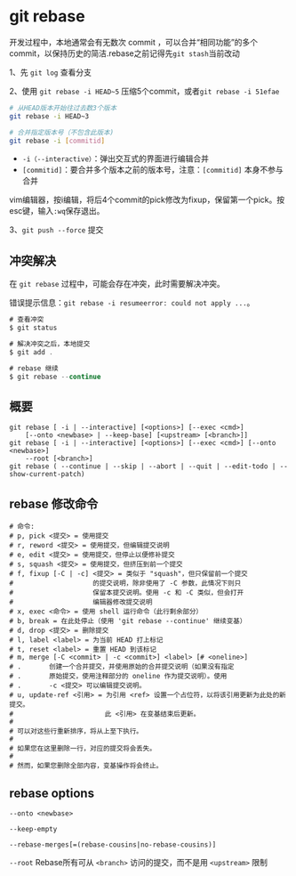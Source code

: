 # git rebase

开发过程中，本地通常会有无数次 commit ，可以合并“相同功能”的多个 commit，以保持历史的简洁.rebase之前记得先`git stash`当前改动

1、先 `git log` 查看分支

2、使用 `git rebase -i HEAD~5` 压缩5个commit，或者`git rebase -i 51efae` 

```bash
# 从HEAD版本开始往过去数3个版本 
git rebase -i HEAD~3 

# 合并指定版本号（不包含此版本)
git rebase -i [commitid]
```

-   `-i（--interactive）`：弹出交互式的界面进行编辑合并
-   `[commitid]`：要合并多个版本之前的版本号，注意：`[commitid]` 本身不参与合并

vim编辑器，按i编辑，将后4个commit的pick修改为fixup，保留第一个pick。按esc键，输入`:wq`保存退出。

3、`git push --force` 提交

## 冲突解决

在 `git rebase` 过程中，可能会存在冲突，此时需要解决冲突。

错误提示信息：`git rebase -i resumeerror: could not apply ...`。

```javascript
# 查看冲突
$ git status

# 解决冲突之后，本地提交
$ git add .

# rebase 继续
$ git rebase --continue
```

## 概要

```shell
git rebase [ -i | --interactive] [<options>] [--exec <cmd>]
	[--onto <newbase> | --keep-base] [<upstream> [<branch>]]
git rebase [ -i | --interactive] [<options>] [--exec <cmd>] [--onto <newbase>]
	--root [<branch>]
git rebase ( --continue | --skip | --abort | --quit | --edit-todo | --show-current-patch)
```


## rebase 修改命令

```text
# 命令:
# p, pick <提交> = 使用提交
# r, reword <提交> = 使用提交，但编辑提交说明
# e, edit <提交> = 使用提交，但停止以便修补提交
# s, squash <提交> = 使用提交，但挤压到前一个提交
# f, fixup [-C | -c] <提交> = 类似于 "squash"，但只保留前一个提交
#                    的提交说明，除非使用了 -C 参数，此情况下则只
#                    保留本提交说明。使用 -c 和 -C 类似，但会打开
#                    编辑器修改提交说明
# x, exec <命令> = 使用 shell 运行命令（此行剩余部分）
# b, break = 在此处停止（使用 'git rebase --continue' 继续变基）
# d, drop <提交> = 删除提交
# l, label <label> = 为当前 HEAD 打上标记
# t, reset <label> = 重置 HEAD 到该标记
# m, merge [-C <commit> | -c <commit>] <label> [# <oneline>]
# .       创建一个合并提交，并使用原始的合并提交说明（如果没有指定
# .       原始提交，使用注释部分的 oneline 作为提交说明）。使用
# .       -c <提交> 可以编辑提交说明。
# u, update-ref <引用> = 为引用 <ref> 设置一个占位符，以将该引用更新为此处的新提交。
#                       此 <引用> 在变基结束后更新。
#
# 可以对这些行重新排序，将从上至下执行。
#
# 如果您在这里删除一行，对应的提交将会丢失。
#
# 然而，如果您删除全部内容，变基操作将会终止。
```

## rebase options

`--onto <newbase>`

`--keep-empty`

`--rebase-merges[=(rebase-cousins|no-rebase-cousins)]`

`--root`
Rebase所有可从 `<branch>` 访问的提交，而不是用 `<upstream>` 限制
